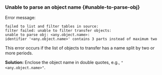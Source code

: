 ### Unable to parse an object name {#unable-to-parse-obj}

Error message:

```text
failed to list and filter tables in source:
filter failed: unable to filter transfer objects:
unable to parse obj: <any.object.name>:
identifier '<any.object.name>' contains 3 parts instead of maximum two
```

This error occurs if the list of objects to transfer has a name split by two or more periods.

**Solution:** Enclose the object name in double quotes, e.g., `"<any.object.name>"`.